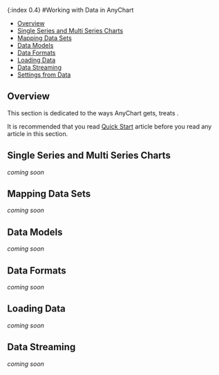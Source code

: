 {:index 0.4}
#Working with Data in AnyChart

* [Overview](#overview)
* [Single Series and Multi Series Charts](#single_series_and_multi_series_charts)
* [Mapping Data Sets](#mapping_data_sets)
* [Data Models](#data_models)
* [Data Formats](#data_formats)
* [Loading Data](#loading_data)
* [Data Streaming](#data_streaming)
* [Settings from Data](#data_streaming)

## Overview

This section is dedicated to the ways AnyChart gets, treats .

It is recommended that you read [Quick Start](../Quick_Start/Quick_Start) article before you read any article in this section.

## Single Series and Multi Series Charts

*coming soon*

## Mapping Data Sets

*coming soon*

## Data Models

*coming soon*

## Data Formats

*coming soon*

## Loading Data

*coming soon*

## Data Streaming

*coming soon*
